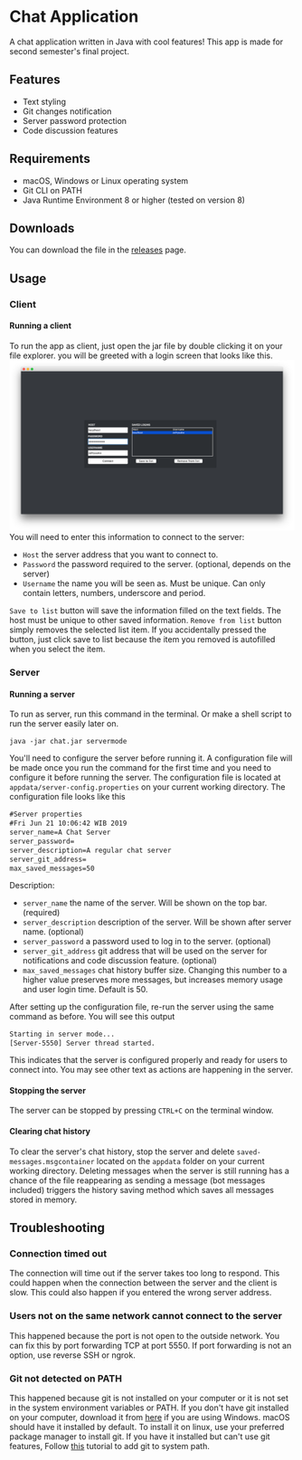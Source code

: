# Chat Application
A chat application written in Java with cool features! This app is made for second semester's final project.

## Features
* Text styling
* Git changes notification
* Server password protection
* Code discussion features

## Requirements
* macOS, Windows or Linux operating system
* Git CLI on PATH
* Java Runtime Environment 8 or higher (tested on version 8)

## Downloads
You can download the file in the [releases](https://github.com/zefryuuko/pl-final-project/releases) page.

## Usage
### Client
#### Running a client
To run the app as client, just open the jar file by double clicking it on your file explorer. you will be greeted with a login screen that looks like this.
![](https://github.com/zefryuuko/pl-final-project/blob/master/documentation/client-login-window.png?raw=true)
You will need to enter this information to connect to the server:
* `Host` the server address that you want to connect to.
* `Password` the password required to the server. (optional, depends on the server)
* `Username` the name you will be seen as. Must be unique. Can only contain letters, numbers, underscore and period.

`Save to list` button will save the information filled on the text fields. The host must be unique to other saved information. `Remove from list` button simply removes the selected list item. If you accidentally pressed the button, just click save to list because the item you removed is autofilled when you select the item.

### Server
#### Running a server
To run as server, run this command in the terminal. Or make a shell script to run the server easily later on.
```
java -jar chat.jar servermode
```
You'll need to configure the server before running it. A configuration file will be made once you run the command for the first time and you need to configure it before running the server. The configuration file is located at `appdata/server-config.properties` on your current working directory. The configuration file looks like this
```
#Server properties
#Fri Jun 21 10:06:42 WIB 2019
server_name=A Chat Server
server_password=
server_description=A regular chat server
server_git_address=
max_saved_messages=50
```
Description:
* `server_name` the name of the server. Will be shown on the top bar. (required)
* `server_description` description of the server. Will be shown after server name. (optional)
* `server_password` a password used to log in to the server. (optional)
* `server_git_address` git address that will be used on the server for notifications and code discussion feature. (optional)
* `max_saved_messages` chat history buffer size. Changing this number to a higher value preserves more messages, but increases memory usage and user login time. Default is 50.

After setting up the configuration file, re-run the server using the same command as before. You will see this output
```
Starting in server mode...
[Server-5550] Server thread started.
```
This indicates that the server is configured properly and ready for users to connect into. You may see other text as actions are happening in the server.
#### Stopping the server
The server can be stopped by pressing `CTRL+C` on the terminal window.
#### Clearing chat history
To clear the server's chat history, stop the server and delete `saved-messages.msgcontainer` located on the `appdata` folder on your current working directory. Deleting messages when the server is still running has a chance of the file reappearing as sending a message (bot messages included) triggers the history saving method which saves all messages stored in memory.

## Troubleshooting
### Connection timed out
The connection will time out if the server takes too long to respond. This could happen when the connection between the server and the client is slow. This could also happen if you entered the wrong server address.
### Users not on the same network cannot connect to the server
This happened because the port is not open to the outside network. You can fix this by port forwarding TCP at port 5550. If port forwarding is not an option, use reverse SSH or ngrok.
### Git not detected on PATH
This happened because git is not installed on your computer or it is not set in the system environment variables or PATH. If you don't have git installed on your computer, download it from [here](https://gitforwindows.org/) if you are using Windows. macOS should have it installed by default. To install it on linux, use your preferred package manager to install git. If you have it installed but can't use git features, Follow [this](https://superuser.com/a/284351) tutorial to add git to system path.
